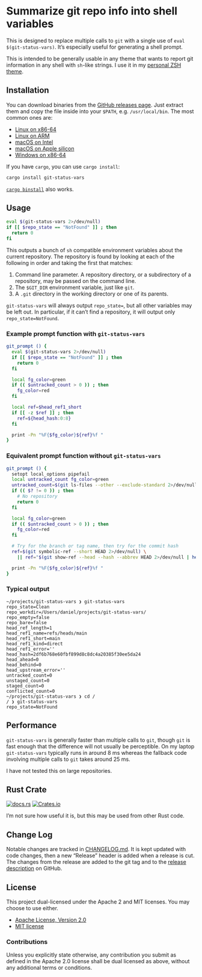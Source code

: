 # Summarize git repo info into shell variables

This is designed to replace multiple calls to `git` with a single use of
`eval $(git-status-vars)`. It’s especially useful for generating a shell prompt.

This is intended to be generally usable in any theme that wants to report git
information in any shell with `sh`-like strings. I use it in my [personal ZSH
theme](https://github.com/danielparks/danielparks-zsh-theme).

## Installation

You can download binaries from the [GitHub releases page][releases]. Just
extract them and copy the file inside into your `$PATH`, e.g. `/usr/local/bin`.
The most common ones are:

  * [Linux on x86-64](https://github.com/danielparks/git-status-vars/releases/latest/download/git-status-vars-x86_64-unknown-linux-gnu.tar.gz)
  * [Linux on ARM](https://github.com/danielparks/git-status-vars/releases/latest/download/git-status-vars-aarch64-unknown-linux-musl.tar.gz)
  * [macOS on Intel](https://github.com/danielparks/git-status-vars/releases/latest/download/git-status-vars-x86_64-apple-darwin.tar.gz)
  * [macOS on Apple silicon](https://github.com/danielparks/git-status-vars/releases/latest/download/git-status-vars-aarch64-apple-darwin.tar.gz)
  * [Windows on x86-64](https://github.com/danielparks/git-status-vars/releases/latest/download/git-status-vars-x86_64-pc-windows-msvc.zip)

If you have `cargo`, you can use `cargo install`:

```sh
cargo install git-status-vars
```

[`cargo binstall`][binstall] also works.

## Usage

```sh
eval $(git-status-vars 2>/dev/null)
if [[ $repo_state == "NotFound" ]] ; then
  return 0
fi
```

This outputs a bunch of `sh` compatible environment variables about the current
repository. The repository is found by looking at each of the following in order
and taking the first that matches:

  1. Command line parameter. A repository directory, or a subdirectory of a
     repository, may be passed on the command line.
  2. The `$GIT_DIR` environment variable, just like `git`.
  3. A `.git` directory in the working directory or one of its parents.

`git-status-vars` will always output `repo_state=`, but all other variables may
be left out. In particular, if it can’t find a repository, it will output only
`repo_state=NotFound`.

### Example prompt function with `git-status-vars`

```sh
git_prompt () {
  eval $(git-status-vars 2>/dev/null)
  if [[ $repo_state == "NotFound" ]] ; then
    return 0
  fi

  local fg_color=green
  if (( $untracked_count > 0 )) ; then
    fg_color=red
  fi

  local ref=$head_ref1_short
  if [[ -z $ref ]] ; then
    ref=${head_hash:0:8}
  fi

  print -Pn "%F{$fg_color}${ref}%f "
}
```

### Equivalent prompt function without `git-status-vars`

```sh
git_prompt () {
  setopt local_options pipefail
  local untracked_count fg_color=green
  untracked_count=$(git ls-files --other --exclude-standard 2>/dev/null | wc -l)
  if (( $? != 0 )) ; then
    # No repository
    return 0
  fi

  local fg_color=green
  if (( $untracked_count > 0 )) ; then
    fg_color=red
  fi

  # Try for the branch or tag name, then try for the commit hash
  ref=$(git symbolic-ref --short HEAD 2>/dev/null) \
    || ref="$(git show-ref --head --hash --abbrev HEAD 2>/dev/null | head -n1)"

  print -Pn "%F{$fg_color}${ref}%f "
}
```

### Typical output

```
~/projects/git-status-vars ❯ git-status-vars
repo_state=Clean
repo_workdir=/Users/daniel/projects/git-status-vars/
repo_empty=false
repo_bare=false
head_ref_length=1
head_ref1_name=refs/heads/main
head_ref1_short=main
head_ref1_kind=direct
head_ref1_error=''
head_hash=2df6b768e60fbf899d8c8dc4a20385f30ee5da24
head_ahead=0
head_behind=0
head_upstream_error=''
untracked_count=0
unstaged_count=0
staged_count=0
conflicted_count=0
~/projects/git-status-vars ❯ cd /
/ ❯ git-status-vars
repo_state=NotFound
```

## Performance

`git-status-vars` is generally faster than multiple calls to `git`, though `git`
is fast enough that the difference will not usually be perceptible. On my laptop
`git-status-vars` typically runs in around 8 ms whereas the fallback code
involving multiple calls to `git` takes around 25 ms.

I have not tested this on large repositories.

## Rust Crate

[![docs.rs](https://img.shields.io/docsrs/git-status-vars)][docs.rs]
[![Crates.io](https://img.shields.io/crates/v/git-status-vars)][crates.io]

I’m not sure how useful it is, but this may be used from other Rust code.

## Change Log

Notable changes are tracked in [CHANGELOG.md](CHANGELOG.md). It is kept updated
with code changes, then a new “Release” header is added when a release is cut.
The changes from the release are added to the git tag and to the [release
description][releases] on GitHub.

## License

This project dual-licensed under the Apache 2 and MIT licenses. You may choose
to use either.

 * [Apache License, Version 2.0](LICENSE-APACHE)
 * [MIT license](LICENSE-MIT)

### Contributions

Unless you explicitly state otherwise, any contribution you submit as defined
in the Apache 2.0 license shall be dual licensed as above, without any
additional terms or conditions.

[binstall]: https://github.com/cargo-bins/cargo-binstall
[crates.io]: https://crates.io/crates/git-status-vars
[docs.rs]: https://docs.rs/git-status-vars/latest/git_status_vars/
[releases]: https://github.com/danielparks/git-status-vars/releases
